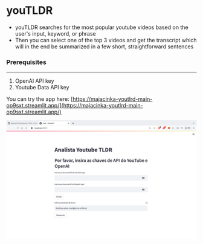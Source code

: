 # youTLDR

- youTLDR searches for the most popular youtube videos based on the user's input, keyword, or phrase
- Then you can select one of the top 3 videos and get the transcript which will in the end be summarized in a few short, straightforward sentences

### **Prerequisites**

---

1. OpenAI API key
2. Youtube Data API key

You can try the app here:
[https://majacinka-youtlrd-main-op9sxt.streamlit.app/](https://majacinka-youtlrd-main-op9sxt.streamlit.app/)

<img width="932" alt="Screenshot 2023-05-24 at 3 47 30 PM" src="https://github.com/MarcoA-013/youtube-TLDR/blob/main/assets/youtube%20TLDR.png">
